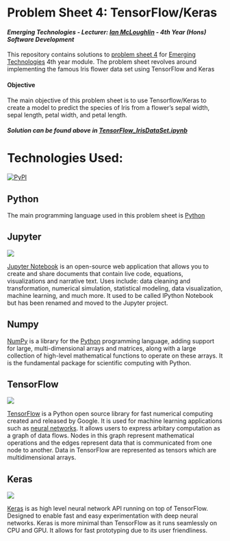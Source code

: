 # Problem Sheet 4: TensorFlow/Keras
#### *Emerging Technologies - Lecturer: [Ian McLoughlin](ianmcloughlin.github.io) - 4th Year (Hons) Software Development*
This repository contains solutions to [problem sheet 4](https://emerging-technologies.github.io/problems/tensorflow.html) for [Emerging Technologies](https://emerging-technologies.github.io/) 4th year module. The problem sheet revolves around implementing the famous Iris flower data set using TensorFlow and Keras

#### Objective
The main objective of this problem sheet is to use Tensorflow/Keras to create a model to predict the species of Iris from a flower’s sepal width, sepal length, petal width, and petal length.

#### **_Solution can be found above in [TensorFlow_IrisDataSet.ipynb](https://github.com/ianburkeixiv/TensorFlow/blob/master/TensorFlow_IrisDataSet.ipynb)_**


# Technologies Used:
[![PyPI](https://img.shields.io/pypi/pyversions/Django.svg)]()

## Python
The main programming language used in this problem sheet is [Python](https://www.python.org/)

## Jupyter
![](https://user-images.githubusercontent.com/22341150/33095125-73d0aedc-cefa-11e7-964e-13828fce0c59.png)

[Jupyter Notebook](http://jupyter.org/) is an open-source web application that allows you to create and share documents that contain live code, equations, visualizations and narrative text. Uses include: data cleaning and transformation, numerical simulation, statistical modeling, data visualization, machine learning, and much more. It used to be called IPython Notebook but has been renamed and moved to the Jupyter project.

## Numpy
[NumPy](http://www.numpy.org/) is a library for the [Python](https://www.python.org/) programming language, adding support for large, multi-dimensional arrays and matrices, along with a large collection of high-level mathematical functions to operate on these arrays. It is the fundamental package for scientific computing with Python.

## TensorFlow
![](https://user-images.githubusercontent.com/22341150/33095338-3573a9cc-cefb-11e7-9030-42e3f298e0b7.png)

[TensorFlow](https://www.tensorflow.org/) is a Python open source library for fast numerical computing created and released by Google. It is used for machine learning applications such as [neural networks](https://en.wikipedia.org/wiki/Artificial_neural_network). It allows users to express arbitary computation as a graph of data flows. Nodes in this graph represent mathematical operations and the edges represent data that is communicated from one node to another. Data in TensorFlow are represented as tensors which are multidimensional arrays. 

## Keras
![](https://user-images.githubusercontent.com/22341150/33095362-4cf67246-cefb-11e7-87e5-cad404557eec.png)

[Keras](https://keras.io/) is as high level neural network API running on top of TensorFlow. Designed to enable fast and easy experimentation with deep neural networks. Keras is more minimal than TensorFlow as it runs seamlessly on CPU and GPU. It allows for fast prototyping due to its user friendliness.
